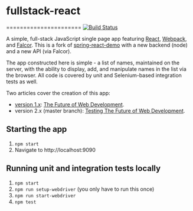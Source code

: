 # fullstack-react
======================
[![Build Status](https://travis-ci.org/Widen/fullstack-react.svg?branch=master)](https://travis-ci.org/Widen/fullstack-react)

A simple, full-stack JavaScript single page app featuring [React](http://facebook.github.io/react/),
[Webpack](https://webpack.github.io/), and [Falcor](http://netflix.github.io/falcor/). This is a fork of
[spring-react-demo](https://github.com/Widen/spring-react-demo) with a new backend (node) and a new API (via Falcor).

The app constructed here is simple - a list of names, maintained on the server, with the ability to display, add, and manipulate names in the list via the browser. All code is covered by unit and Selenium-based integration tests as well.

Two articles cover the creation of this app:
* [version 1.x](https://github.com/Widen/fullstack-react/tree/1.2.1): [The Future of Web Development](http://engineering.widen.com/blog/future-of-the-web-react-falcor/).
* version 2.x (master branch): [Testing The Future of Web Development](http://engineering.widen.com/blog/testing-future-web-stack/).


## Starting the app  
1. `npm start`
2. Navigate to http://localhost:9090

## Running unit and integration tests locally
1. `npm start`
2. `npm run setup-webdriver` (you only have to run this once)
3. `npm run start-webdriver`
4. `npm test`
